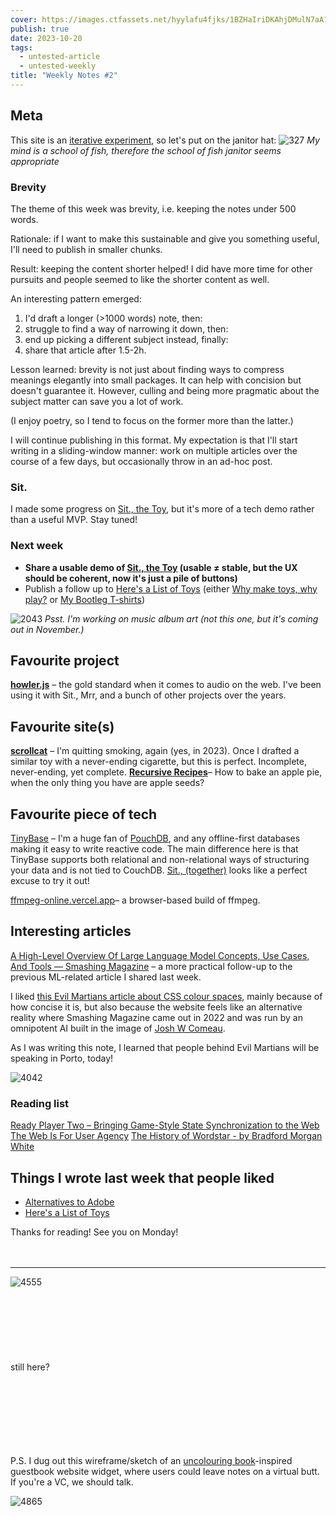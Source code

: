 ```yaml
---
cover: https://images.ctfassets.net/hyylafu4fjks/1BZHaIriDKAhjDMulN7aA1/ef0e93f7597ca3cd0cb823aa00118ae1/Untitled_Artwork_1.png
publish: true
date: 2023-10-20
tags:
  - untested-article
  - untested-weekly
title: "Weekly Notes #2"
---
```

## Meta

This site is an [iterative experiment](<../../../111>), so let's put on the janitor hat:
![327](182624883_856620778253995_571075980421732300_n_17904835792889678.webp)
*My mind is a school of fish, therefore the school of fish janitor seems appropriate*

### Brevity 

The theme of this week was brevity, i.e. keeping the notes under 500 words. 

Rationale: if I want to make this sustainable and give you something useful, I'll need to publish in smaller chunks.

Result: keeping the content shorter helped! I did have more time for other pursuits and people seemed to like the shorter content as well.

An interesting pattern emerged:

1. I'd draft a longer (>1000 words) note, then:
2. struggle to find a way of narrowing it down, then:
3. end up picking a different subject instead, finally:
4. share that article after 1.5-2h.

Lesson learned: brevity is not just about finding ways to compress meanings elegantly into small packages. It can help with concision but doesn't guarantee it. However, culling and being more pragmatic about the subject matter can save you a lot of work.

(I enjoy poetry, so I tend to focus on the former more than the latter.)

I will continue publishing in this format. My expectation is that I'll start writing in a sliding-window manner: work on multiple articles over the course of a few days, but occasionally throw in an ad-hoc post.

### Sit.

I made some progress on [Sit., the Toy](<../../../Sit., (together)>), but it's more of a tech demo rather than a useful MVP. Stay tuned!


### Next week

- **Share a usable demo of [Sit., the Toy](<../../../Sit., (together)>) (usable ≠ stable, but the UX should be coherent, now it's just a pile of buttons)**
- Publish a follow up to [Here's a List of Toys](<../../../Here's a List of Toys>) (either [Why make toys, why play?](<../../../Why make toys, why play?>) or [My Bootleg T-shirts](<../../../My Bootleg T-shirts>))

![2043](music-band-cover.png)
*Psst. I'm working on music album art (not this one, but it's coming out in November.)*

## Favourite project

**[howler.js](https://howlerjs.com)** – the gold standard when it comes to audio on the web. I've been using it with Sit., Mrr, and a bunch of other projects over the years.

## Favourite site(s)

**[scrollcat](https://sc.rollc.at/)** – I'm quitting smoking, again (yes, in 2023). Once I drafted a similar toy with a never-ending cigarette, but this is perfect. Incomplete, never-ending, yet complete.
**[Recursive Recipes](https://recursiverecipes.schollz.com)**– How to bake an apple pie, when the only thing you have are apple seeds?


## Favourite piece of tech

[TinyBase](https://tinybase.org) – I'm a huge fan of [PouchDB](https://pouchdb.com), and any offline-first databases making it easy to write reactive code. The main difference here is that TinyBase supports both relational and non-relational ways of structuring your data and is not tied to CouchDB. [Sit., (together)](<../../../Sit., (together)>) looks like a perfect excuse to try it out!

[ffmpeg-online.vercel.app](https://ffmpeg-online.vercel.app/?inputOptions=-i&output=output.mp4&outputOptions=)– a browser-based build of ffmpeg.

## Interesting articles

[A High-Level Overview Of Large Language Model Concepts, Use Cases, And Tools — Smashing Magazine](https://www.smashingmagazine.com/2023/10/overview-large-language-model-concepts-use-cases-tools/) – a more practical follow-up to the previous ML-related article I shared last week.

I liked [this Evil Martians article about CSS colour spaces](https://evilmartians.com/chronicles/oklch-in-css-why-quit-rgb-hsl), mainly because of how concise it is, but also because the website feels like an alternative reality where Smashing Magazine came out in 2022 and was run by an omnipotent AI built in the image of [Josh W Comeau](https://www.joshwcomeau.com).

As I was writing this note, I learned that people behind Evil Martians will be speaking in Porto, today!

![4042](Pasted%20image%2020231020124209.png)


### Reading list 

[Ready Player Two – Bringing Game-Style State Synchronization to the Web](https://rocicorp.dev/blog/ready-player-two)
[The Web Is For User Agency](https://berjon.com/user-agency/)
[The History of Wordstar - by Bradford Morgan White](https://www.abortretry.fail/p/arrogant-difficult-powerful)

## Things I wrote last week that people liked

- [Alternatives to Adobe](<../../../Alternatives to Adobe>)
- [Here's a List of Toys](<../../../Here's a List of Toys>)

Thanks for reading! See you on Monday!
<br><br><br>


---
![4555](turn-around.png)
<br><br><br><br><br><br>
<br><br>still here?<br><br>
<br><br><br><br>
<br><br>


P.S. I dug out this wireframe/sketch of an [uncolouring book](https://lines.potato.horse)-inspired guestbook website widget, where users could leave notes on a virtual butt. If you're a VC, we should talk.


![4865](uncolouring-book-butt-art.png)
